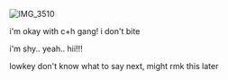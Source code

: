 ![IMG_3510](https://github.com/user-attachments/assets/fef35652-5c6c-4cdf-886c-a19420383990)

i'm okay with c+h gang! i don't bite

i'm shy.. yeah.. hii!!!

lowkey don't know what to say next, might rmk this later
